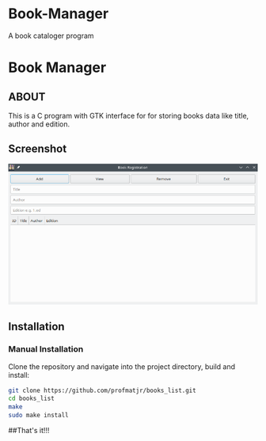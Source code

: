 # Book-Manager
A book cataloger program
# Book Manager

## ABOUT

This is a C program with GTK interface for for storing books data like title, author and edition.

## Screenshot

![Screenshot of Window Program](Figures/screenshot.png)

## Installation

### Manual Installation

Clone the repository and navigate into the project directory, build and install:

```bash
git clone https://github.com/profmatjr/books_list.git
cd books_list
make
sudo make install

```

##That's it!!!






